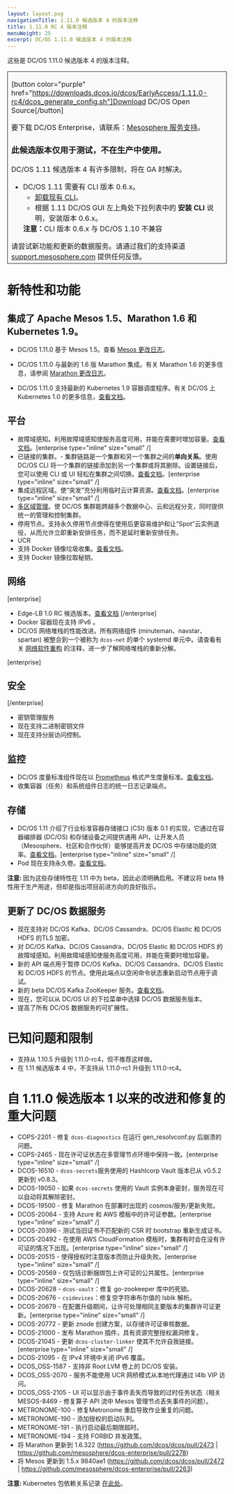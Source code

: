 ```yaml
---
layout: layout.pug
navigationTitle: 1.11.0 候选版本 4 的版本注释
title: 1.11.0 RC 4 版本注释
menuWeight: 25
excerpt: DC/OS 1.11.0 候选版本 4 的版本注释
---
```


这些是 DC/OS 1.11.0 候选版本 4 的版本注释。

<table class="table" bgcolor="#FAFAFA"> <tr> <td style="border-left: thin solid; border-top: thin solid; border-bottom: thin solid;border-right: thin solid;">

[button color="purple" href="https://downloads.dcos.io/dcos/EarlyAccess/1.11.0-rc4/dcos_generate_config.sh"]Download DC/OS Open Source[/button]

要下载 DC/OS Enterprise，请联系：[Mesosphere 服务支持](https://support.mesosphere.com)。

<h3>此候选版本仅用于测试，不在生产中使用。</h3>


DC/OS 1.11 候选版本 4 有许多限制，将在 GA 时解决。
<ul>
<li>DC/OS 1.11 需要有 CLI 版本 0.6.x。
  <ul>
  <li><a href="/1.11/cli/uninstall/">卸载现有 CLI</a>。</li>
  <li>根据 1.11 DC/OS GUI 左上角处下拉列表中的 <strong>安装 CLI</strong> 说明，安装版本 0.6.x。</li>
  </ul>
<strong>注意：</strong>CLI 版本 0.6.x 与 DC/OS 1.10 不兼容</li>
</ul>
请尝试新功能和更新的数据服务。请通过我们的支持渠道 <a href="https://support.mesosphere.com/">support.mesosphere.com</a> 提供任何反馈。
</td> </tr> </table>

<a name="new-features"></a>
# 新特性和功能

## 集成了 Apache Mesos 1.5、Marathon 1.6 和 Kubernetes 1.9。
- DC/OS 1.11.0 基于 Mesos 1.5。查看 [Mesos 更改日志](https://github.com/apache/mesos/blob/1.5.x/CHANGELOG)。

- DC/OS 1.11.0 与最新的 1.6 版 Marathon 集成。有关 Marathon 1.6 的更多信息，请参阅 [Marathon 更改日志](https://github.com/mesosphere/marathon/blob/master/changelog.md)。

- DC/OS 1.11.0 支持最新的 Kubernetes 1.9 容器调度程序。有关 DC/OS 上 Kubernetes 1.0 的更多信息，[查看文档](https://docs.mesosphere.com/services/kubernetes/1.0.0-1.9.3)。

## 平台
- 故障域感知。利用故障域感知使服务高度可用，并能在需要时增加容量。[查看文档](/cn/1.11/deploying-services/fault-domain-awareness)。[enterprise type="inline" size="small" /]
- 已链接的集群。- 集群链路是一个集群和另一个集群之间的**单向关系**。使用 DC/OS CLI 将一个集群的链接添加到另一个集群或将其删除。设置链接后，您可以使用 CLI 或 UI 轻松在集群之间切换。[查看文档](/cn/1.11/administering-clusters/multiple-clusters/cluster-links)。[enterprise type="inline" size="small" /]
- 集成远程区域。使“突发”充分利用临时云计算资源。[查看文档](/cn/1.11/deploying-services/fault-domain-awareness)。[enterprise type="inline" size="small" /]
- [多区域管理](/cn/1.11/deploying-services/fault-domain-awareness)。使 DC/OS 集群能跨越多个数据中心、云和远程分支，同时提供统一的管理和控制集群。
- 停用节点。支持永久停用节点使得在使用后更容易维护和让“Spot”云实例退役，从而允许立即重新安排任务，而不是延时重新安排任务。
- UCR
 - 支持 Docker 镜像垃圾收集。[查看文档](/cn/1.11/deploying-services/containerizers)。
 - 支持 Docker 镜像拉取秘钥。

## 网络
[enterprise]
- Edge-LB 1.0 RC 候选版本。[查看文档](https://docs.mesosphere.com/services/edge-lb/1.0/)
[/enterprise]
- Docker 容器现在支持 IPv6 。
- DC/OS 网络堆栈的性能改进。所有网络组件 (minuteman、navstar、spartan) 被整合到一个被称为 `dcos-net` 的单个 systemd 单元中。请查看有关 [网络软件重构](/cn/1.11/networking/#a-note-on-software-re-architecture) 的注释，进一步了解网络堆栈的重新分解。

[enterprise]
## 安全
[/enterprise]
- 密钥管理服务
 - 现在支持二进制密钥文件
 - 现在支持分层访问控制。

## 监控
- DC/OS 度量标准组件现在以 [Prometheus](https://prometheus.io/docs/instrumenting/exposition_formats/) 格式产生度量标准。[查看文档](/cn/1.11/metrics)。
- 收集容器（任务）和系统组件日志的统一日志记录端点。

## 存储
- DC/OS 1.11 介绍了行业标准容器存储接口 (CSI) 版本 0.1 的实现，它通过在容器编排器 (DC/OS) 和存储设备之间提供通用 API，让开发人员（Mesosphere、社区和合作伙伴）能够提高开发 DC/OS 中存储功能的效率。[查看文档](/cn/services/beta-storage/0.1.0-beta)。[enterprise type="inline" size="small" /]
- Pod 现在支持永久卷。[查看文档](/cn/1.11/deploying-services/pods)。

<p class="message--note"><strong>注意: </strong> 因为这些存储特性在 1.11 中为 beta，因此必须明确启用。不建议将 beta 特性用于生产用途，但却是指出项目前进方向的良好指示。</p>

## 更新了 DC/OS 数据服务
- 现在支持对 DC/OS Kafka、DC/OS Cassandra、DC/OS Elastic 和 DC/OS HDFS 的TLS 加密。
- 对 DC/OS Kafka、DC/OS Cassandra、DC/OS Elastic 和 DC/OS HDFS 的故障域感知。利用故障域感知使服务高度可用，并能在需要时增加容量。
- 新的 API 端点用于暂停 DC/OS Kafka、DC/OS Cassandra、DC/OS Elastic 和 DC/OS HDFS 的节点。使用此端点以空闲命令状态重新启动节点用于调试。
- 新的 beta DC/OS Kafka ZooKeeper 服务。[查看文档](/cn/services/beta-kafka-zookeeper)。
- 现在，您可以从 DC/OS UI 的下拉菜单中选择 DC/OS 数据服务版本。
- 提高了所有 DC/OS 数据服务的可扩展性。

# <a name="known-issues"></a>已知问题和限制
- 支持从 1.10.5 升级到 1.11.0-rc4，但不推荐这样做。
- 在 1.11 候选版本 4 中，不支持从 1.11.0-rc1 升级到 1.11.0-rc4。

# <a name="fixed-issues"></a>自 1.11.0 候选版本 1 以来的改进和修复的重大问题
- COPS-2201 - 修复 `dcos-diagnostics` 在运行 gen_resolvconf.py 后崩溃的问题。
- COPS-2465 - 现在许可证状态在多管理节点环境中保持一致。[enterprise type="inline" size="small" /]
- DCOS-16510 - `dcos-secrets`服务使用的 HashIcorp Vault 版本已从 v0.5.2 更新到 v0.8.3。
- DCOS-19050 - 如果 `dcos-secrets` 使用的 Vault 实例本身密封，服务现在可以自动将其解除密封。
- DCOS-19500 - 修复 Marathon 在部署时出现的 cosmos/服务/更新失败。
- DCOS-20064 - 支持 Azure 和 AWS 模板中的许可证参数。[enterprise type="inline" size="small" /]
- DCOS-20396 - 测试当旧证书不匹配新的 CSR 时 bootstrap 重新生成证书。
- DCOS-20492 - 在使用 AWS CloudFormation 模板时，集群有时会在没有许可证的情况下出现。[enterprise type="inline" size="small" /]
- DCOS-20515 - 使得授权时注意版本而防止升级失败。[enterprise type="inline" size="small" /]
- DCOS-20569 - 仅包括诊断捆绑包上许可证的公共属性。[enterprise type="inline" size="small" /]
- DCOS-20628 - `dcos-vault`：修复 go-zookeeper 库中的死锁。
- DCOS-20676 - `csidevices`：修复空字符串布尔值的 lsblk 解析。
- DCOS-20679 - 在配置升级期间，让许可处理相同主要版本的集群许可证更新。[enterprise type="inline" size="small" /]
- DCOS-20772 - 更新 znode 创建方案，以存储许可证审核数据。
- DCOS-21000 - 发布 Marathon 插件，具有资源完整授权漏洞修复。
- DCOS-21045 - 更新 `dcos-cluster-linker` 使其不允许自我链接。[enterprise type="inline" size="small" /]
- DCOS-21095 - 在 IPv4 环境中关闭 IPv6 覆盖。
- DCOS_OSS-1587 - 支持非 Root LVM 卷上的 DC/OS 安装。
- DCOS_OSS-2070 - 服务不能使用 UCR 网桥模式从本地代理通过 l4lb VIP 访问。
- DCOS_OSS-2105 - UI 可以显示由于事件丢失而导致的过时任务状态（相关 MESOS-8469 - 修复算子 API 流中 Mesos 管理节点丢失事件的问题）。
- METRONOME-100 - 修复Metronome 重启导致作业重复的问题。
- METRONOME-190 - 添加授权的启动队列。
- METRONOME-191 - 执行启动最后期限超时。
- METRONOME-194 - 支持 FORBID 并发政策。
- 将 Marathon 更新到 1.6.322 (https://github.com/dcos/dcos/pull/2473 | https://github.com/mesosphere/dcos-enterprise/pull/2278)
- 将 Mesos 更新到 1.5.x 9840ae1 (https://github.com/dcos/dcos/pull/2472 | https://github.com/mesosphere/dcos-enterprise/pull/2263)

<p class="message--note"><strong>注意: </strong> Kubernetes 包依赖关系记录 <a href="https://docs.mesosphere.com/services/kubernetes/1.2.0-1.10.5/install">在此处</a>。</p>
